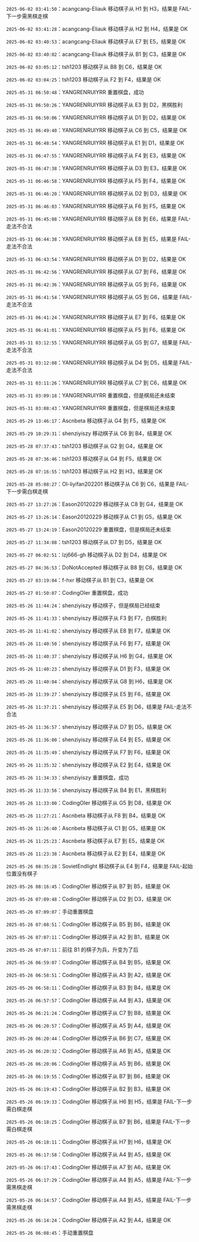 `2025-06-02 03:41:50`：acangcang-Eliauk 移动棋子从 H1 到 H3，结果是 FAIL-下一步需黑棋走棋

`2025-06-02 03:41:28`：acangcang-Eliauk 移动棋子从 H2 到 H4，结果是 OK

`2025-06-02 03:40:53`：acangcang-Eliauk 移动棋子从 E7 到 E5，结果是 OK

`2025-06-02 03:40:02`：acangcang-Eliauk 移动棋子从 B1 到 C3，结果是 OK

`2025-06-02 03:05:12`：tsh1203 移动棋子从 B8 到 C6，结果是 OK

`2025-06-02 03:04:25`：tsh1203 移动棋子从 F2 到 F4，结果是 OK

`2025-05-31 06:50:48`：YANGRENRUIYRR 重置棋盘，成功

`2025-05-31 06:50:26`：YANGRENRUIYRR 移动棋子从 E3 到 D2，黑棋胜利

`2025-05-31 06:50:06`：YANGRENRUIYRR 移动棋子从 D1 到 D2，结果是 OK

`2025-05-31 06:49:40`：YANGRENRUIYRR 移动棋子从 C6 到 C5，结果是 OK

`2025-05-31 06:48:54`：YANGRENRUIYRR 移动棋子从 E1 到 D1，结果是 OK

`2025-05-31 06:47:55`：YANGRENRUIYRR 移动棋子从 F4 到 E3，结果是 OK

`2025-05-31 06:47:38`：YANGRENRUIYRR 移动棋子从 D3 到 E3，结果是 OK

`2025-05-31 06:46:58`：YANGRENRUIYRR 移动棋子从 F5 到 F4，结果是 OK

`2025-05-31 06:46:20`：YANGRENRUIYRR 移动棋子从 D2 到 D3，结果是 OK

`2025-05-31 06:46:03`：YANGRENRUIYRR 移动棋子从 F6 到 F5，结果是 OK

`2025-05-31 06:45:08`：YANGRENRUIYRR 移动棋子从 E8 到 E6，结果是 FAIL-走法不合法

`2025-05-31 06:44:38`：YANGRENRUIYRR 移动棋子从 E8 到 E5，结果是 FAIL-走法不合法

`2025-05-31 06:43:54`：YANGRENRUIYRR 移动棋子从 D1 到 D2，结果是 OK

`2025-05-31 06:42:56`：YANGRENRUIYRR 移动棋子从 G7 到 F6，结果是 OK

`2025-05-31 06:42:36`：YANGRENRUIYRR 移动棋子从 G5 到 F6，结果是 OK

`2025-05-31 06:41:54`：YANGRENRUIYRR 移动棋子从 G5 到 G6，结果是 FAIL-走法不合法

`2025-05-31 06:41:24`：YANGRENRUIYRR 移动棋子从 E7 到 F6，结果是 OK

`2025-05-31 06:41:01`：YANGRENRUIYRR 移动棋子从 F5 到 F6，结果是 OK

`2025-05-31 03:12:55`：YANGRENRUIYRR 移动棋子从 G5 到 G7，结果是 FAIL-走法不合法

`2025-05-31 03:12:08`：YANGRENRUIYRR 移动棋子从 D4 到 D5，结果是 FAIL-走法不合法

`2025-05-31 03:11:26`：YANGRENRUIYRR 移动棋子从 C7 到 C6，结果是 OK

`2025-05-31 03:09:18`：YANGRENRUIYRR 重置棋盘，但是棋局还未结束

`2025-05-31 03:08:43`：YANGRENRUIYRR 重置棋盘，但是棋局还未结束

`2025-05-29 13:46:17`：Ascnbeta 移动棋子从 G4 到 F5，结果是 OK

`2025-05-29 10:29:31`：shenziyiszy 移动棋子从 C6 到 B4，结果是 OK

`2025-05-28 07:37:43`：tsh1203 移动棋子从 G2 到 G4，结果是 OK

`2025-05-28 07:36:46`：tsh1203 移动棋子从 G4 到 F5，结果是 OK

`2025-05-28 07:16:55`：tsh1203 移动棋子从 H2 到 H3，结果是 OK

`2025-05-28 05:08:27`：OI-liyifan202201 移动棋子从 C6 到 C6，结果是 FAIL-下一步需白棋走棋

`2025-05-27 13:27:26`：Eason20120229 移动棋子从 C8 到 G4，结果是 OK

`2025-05-27 13:26:14`：Eason20120229 移动棋子从 C1 到 G5，结果是 OK

`2025-05-27 13:24:19`：Eason20120229 重置棋盘，但是棋局还未结束

`2025-05-27 11:34:08`：tsh1203 移动棋子从 D7 到 D5，结果是 OK

`2025-05-27 06:02:51`：lzj666-gh 移动棋子从 D2 到 D4，结果是 OK

`2025-05-27 04:36:53`：DoNotAccepted 移动棋子从 B8 到 C6，结果是 OK

`2025-05-27 03:19:04`：f-hxr 移动棋子从 B1 到 C3，结果是 OK

`2025-05-27 01:50:07`：CodingOIer 重置棋盘，成功

`2025-05-26 11:44:24`：shenziyiszy 移动棋子，但是棋局已经结束

`2025-05-26 11:41:33`：shenziyiszy 移动棋子从 F3 到 F7，白棋胜利

`2025-05-26 11:41:02`：shenziyiszy 移动棋子从 E8 到 F7，结果是 OK

`2025-05-26 11:40:50`：shenziyiszy 移动棋子从 F6 到 F7，结果是 OK

`2025-05-26 11:40:37`：shenziyiszy 移动棋子从 H6 到 G4，结果是 OK

`2025-05-26 11:40:23`：shenziyiszy 移动棋子从 D1 到 F3，结果是 OK

`2025-05-26 11:40:04`：shenziyiszy 移动棋子从 G8 到 H6，结果是 OK

`2025-05-26 11:39:27`：shenziyiszy 移动棋子从 E5 到 F6，结果是 OK

`2025-05-26 11:37:21`：shenziyiszy 移动棋子从 E5 到 D6，结果是 FAIL-走法不合法

`2025-05-26 11:36:57`：shenziyiszy 移动棋子从 D7 到 D5，结果是 OK

`2025-05-26 11:36:00`：shenziyiszy 移动棋子从 E4 到 E5，结果是 OK

`2025-05-26 11:35:49`：shenziyiszy 移动棋子从 F7 到 F6，结果是 OK

`2025-05-26 11:35:32`：shenziyiszy 移动棋子从 E2 到 E4，结果是 OK

`2025-05-26 11:34:33`：shenziyiszy 重置棋盘，成功

`2025-05-26 11:33:56`：shenziyiszy 移动棋子从 B4 到 E1，黑棋胜利

`2025-05-26 11:33:00`：CodingOIer 移动棋子从 G5 到 D8，结果是 OK

`2025-05-26 11:27:21`：Ascnbeta 移动棋子从 F8 到 B4，结果是 OK

`2025-05-26 11:26:40`：Ascnbeta 移动棋子从 C1 到 G5，结果是 OK

`2025-05-26 11:25:23`：Ascnbeta 移动棋子从 E7 到 E5，结果是 OK

`2025-05-26 11:23:38`：Ascnbeta 移动棋子从 E2 到 E4，结果是 OK

`2025-05-26 08:35:28`：SovietEndlight 移动棋子从 E4 到 F4，结果是 FAIL-起始位置没有棋子

`2025-05-26 08:16:45`：CodingOIer 移动棋子从 B7 到 B5，结果是 OK

`2025-05-26 07:09:48`：CodingOIer 移动棋子从 D2 到 D3，结果是 OK

`2025-05-26 07:09:07`：手动重置棋盘

`2025-05-26 07:08:51`：CodingOIer 移动棋子从 B5 到 B6，结果是 OK

`2025-05-26 07:07:11`：CodingOIer 移动棋子从 A2 到 B1，结果是 OK

`2025-05-26 07:07:11`：前往 B1 的棋子为兵，升变为了后

`2025-05-26 06:59:07`：CodingOIer 移动棋子从 B4 到 B5，结果是 OK

`2025-05-26 06:58:51`：CodingOIer 移动棋子从 A3 到 A2，结果是 OK

`2025-05-26 06:58:11`：CodingOIer 移动棋子从 B3 到 B4，结果是 OK

`2025-05-26 06:57:57`：CodingOIer 移动棋子从 A4 到 A3，结果是 OK

`2025-05-26 06:21:24`：CodingOIer 移动棋子从 C7 到 B8，结果是 OK

`2025-05-26 06:20:57`：CodingOIer 移动棋子从 A5 到 A4，结果是 OK

`2025-05-26 06:20:44`：CodingOIer 移动棋子从 B6 到 C7，结果是 OK

`2025-05-26 06:20:32`：CodingOIer 移动棋子从 A6 到 A5，结果是 OK

`2025-05-26 06:20:06`：CodingOIer 移动棋子从 A5 到 B6，结果是 OK

`2025-05-26 06:19:55`：CodingOIer 移动棋子从 B7 到 B6，结果是 OK

`2025-05-26 06:19:43`：CodingOIer 移动棋子从 B2 到 B3，结果是 OK

`2025-05-26 06:19:33`：CodingOIer 移动棋子从 H6 到 H5，结果是 FAIL-下一步需白棋走棋

`2025-05-26 06:18:25`：CodingOIer 移动棋子从 B7 到 B6，结果是 FAIL-下一步需白棋走棋

`2025-05-26 06:18:11`：CodingOIer 移动棋子从 H7 到 H6，结果是 OK

`2025-05-26 06:17:58`：CodingOIer 移动棋子从 A4 到 A5，结果是 OK

`2025-05-26 06:17:43`：CodingOIer 移动棋子从 A7 到 A6，结果是 OK

`2025-05-26 06:17:29`：CodingOIer 移动棋子从 A4 到 A5，结果是 FAIL-下一步需黑棋走棋

`2025-05-26 06:14:57`：CodingOIer 移动棋子从 A4 到 A5，结果是 FAIL-下一步需黑棋走棋

`2025-05-26 06:14:24`：CodingOIer 移动棋子从 A2 到 A4，结果是 OK

`2025-05-26 06:08:45`：手动重置棋盘

